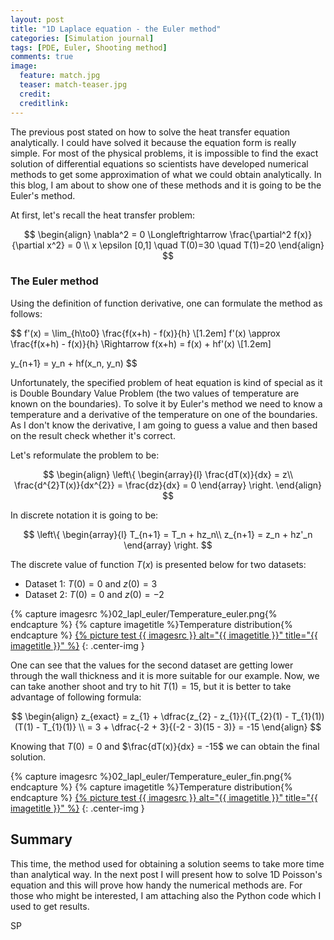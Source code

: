 ```yaml
---
layout: post
title: "1D Laplace equation - the Euler method"
categories: [Simulation journal]
tags: [PDE, Euler, Shooting method]
comments: true
image:
  feature: match.jpg
  teaser: match-teaser.jpg
  credit:
  creditlink:
---
```


The previous post stated on how to solve the heat transfer equation analytically. I could have solved it because the equation form is really simple. For most of the physical problems, it is impossible to find the exact solution of differential equations so scientists have developed numerical methods to get some approximation of what we could obtain analytically. In this blog, I am about to show one of these methods and it is going to be the Euler's method.

At first, let's recall the heat transfer problem:

$$
\begin{align}
  \nabla^2 = 0  \Longleftrightarrow  \frac{\partial^2 f(x)}{\partial x^2} = 0 \\
  x \epsilon [0,1] \quad T(0)=30 \quad T(1)=20
\end{align}
$$

<title>MathJax TeX Test Page</title>
<script type="text/x-mathjax-config">
 MathJax.Hub.Config({tex2jax: {inlineMath: [['$','$'], ['\\(','\\)']]}});
</script>
<script type="text/javascript" async
 src="https://cdn.mathjax.org/mathjax/latest/MathJax.js?config=TeX-AMS_CHTML">
</script>

### The Euler method

Using the definition of function derivative, one can formulate the method as follows:

$$
  f'(x) = \lim_{h\to0} \frac{f(x+h) - f(x)}{h} \\[1.2em]
  f'(x) \approx \frac{f(x+h) - f(x)}{h} \Rightarrow f(x+h) = f(x) + hf'(x) \\[1.2em]

  y_{n+1} = y_n + hf(x_n, y_n)
$$

Unfortunately, the specified problem of heat equation is kind of special as it is Double Boundary Value Problem (the two values of temperature are known on the boundaries). To solve it by Euler's method we need to know a temperature and a derivative of the temperature on one of the boundaries. As I don't know the derivative, I am going to guess a value and then based on the result check whether it's correct.

Let's reformulate the problem to be:

$$
\begin{align}
      \left\{ \begin{array}{l}
                \frac{dT(x)}{dx} = z\\
                \frac{d^{2}T(x)}{dx^{2}} = \frac{dz}{dx} = 0
              \end{array} \right.
\end{align}
$$

In discrete notation it is going to be:

$$
\left\{ \begin{array}{l}
          T_{n+1} = T_n + hz_n\\
          z_{n+1} = z_n + hz'_n
        \end{array} \right.
$$

The discrete value of function $T(x)$ is presented below for two datasets:
  * Dataset 1: $T(0) = 0$ and $z(0) = 3$
  * Dataset 2: $T(0) = 0$ and $z(0) = -2$

{% capture imagesrc %}02_lapl_euler/Temperature_euler.png{% endcapture %}
{% capture imagetitle %}Temperature distribution{% endcapture %}
<a href="{{site.url}}{{site.baseurl}}/assets/images/{{ imagesrc }}">{% picture test {{ imagesrc }} alt="{{ imagetitle }}" title="{{ imagetitle }}" %}</a>
{: .center-img }

One can see that the values for the second dataset are getting lower through the wall thickness and it is more suitable for our example. Now, we can take another shoot and try to hit $T(1)=15$, but it is better to take advantage of following formula:

$$
\begin{align}
  z_{exact} = z_{1} + \dfrac{z_{2} - z_{1}}{(T_{2}(1) - T_{1}(1))(T(1) - T_{1}(1)} \\
            = 3 + \dfrac{-2 + 3}{(-2 - 3)(15 - 3)} = -15
\end{align}
$$

Knowing that $T(0) = 0$ and $\frac{dT(x)}{dx} = -15$ we can obtain the final solution.

{% capture imagesrc %}02_lapl_euler/Temperature_euler_fin.png{% endcapture %}
{% capture imagetitle %}Temperature distribution{% endcapture %}
<a href="{{site.url}}{{site.baseurl}}/assets/images/{{ imagesrc }}">{% picture test {{ imagesrc }} alt="{{ imagetitle }}" title="{{ imagetitle }}" %}</a>
{: .center-img }

## Summary

This time, the method used for obtaining a solution seems to take more time than analytical way. In the next post I will present how to solve 1D Poisson's equation and this will prove how handy the numerical methods are. For those who might be interested, I am attaching also the Python code which I used to get results.

SP

<script src="https://gist.github.com/spolanski/856ad908612679c5a2587253c1c3791d.js"></script>
